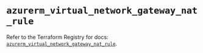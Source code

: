 # `azurerm_virtual_network_gateway_nat_rule`

Refer to the Terraform Registry for docs: [`azurerm_virtual_network_gateway_nat_rule`](https://registry.terraform.io/providers/hashicorp/azurerm/4.22.0/docs/resources/virtual_network_gateway_nat_rule).
